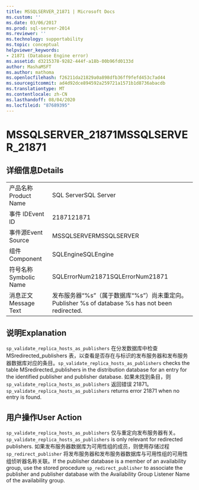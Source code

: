 ```yaml
---
title: MSSQLSERVER_21871 | Microsoft Docs
ms.custom: ''
ms.date: 03/06/2017
ms.prod: sql-server-2014
ms.reviewer: ''
ms.technology: supportability
ms.topic: conceptual
helpviewer_keywords:
- 21871 (Database Engine error)
ms.assetid: d3215378-9282-444f-a18b-00b96fd0133d
author: MashaMSFT
ms.author: mathoma
ms.openlocfilehash: f26211da21829a0a898dfb36ff9fefd453c7ad44
ms.sourcegitcommit: ad4d92dce894592a259721a1571b1d8736abacdb
ms.translationtype: MT
ms.contentlocale: zh-CN
ms.lasthandoff: 08/04/2020
ms.locfileid: "87689395"
---
```

# <a name="mssqlserver_21871"></a><span data-ttu-id="5afdb-102">MSSQLSERVER_21871</span><span class="sxs-lookup"><span data-stu-id="5afdb-102">MSSQLSERVER_21871</span></span>
    
## <a name="details"></a><span data-ttu-id="5afdb-103">详细信息</span><span class="sxs-lookup"><span data-stu-id="5afdb-103">Details</span></span>  
  
|||  
|-|-|  
|<span data-ttu-id="5afdb-104">产品名称</span><span class="sxs-lookup"><span data-stu-id="5afdb-104">Product Name</span></span>|<span data-ttu-id="5afdb-105">SQL Server</span><span class="sxs-lookup"><span data-stu-id="5afdb-105">SQL Server</span></span>|  
|<span data-ttu-id="5afdb-106">事件 ID</span><span class="sxs-lookup"><span data-stu-id="5afdb-106">Event ID</span></span>|<span data-ttu-id="5afdb-107">21871</span><span class="sxs-lookup"><span data-stu-id="5afdb-107">21871</span></span>|  
|<span data-ttu-id="5afdb-108">事件源</span><span class="sxs-lookup"><span data-stu-id="5afdb-108">Event Source</span></span>|<span data-ttu-id="5afdb-109">MSSQLSERVER</span><span class="sxs-lookup"><span data-stu-id="5afdb-109">MSSQLSERVER</span></span>|  
|<span data-ttu-id="5afdb-110">组件</span><span class="sxs-lookup"><span data-stu-id="5afdb-110">Component</span></span>|<span data-ttu-id="5afdb-111">SQLEngine</span><span class="sxs-lookup"><span data-stu-id="5afdb-111">SQLEngine</span></span>|  
|<span data-ttu-id="5afdb-112">符号名称</span><span class="sxs-lookup"><span data-stu-id="5afdb-112">Symbolic Name</span></span>|<span data-ttu-id="5afdb-113">SQLErrorNum21871</span><span class="sxs-lookup"><span data-stu-id="5afdb-113">SQLErrorNum21871</span></span>|  
|<span data-ttu-id="5afdb-114">消息正文</span><span class="sxs-lookup"><span data-stu-id="5afdb-114">Message Text</span></span>|<span data-ttu-id="5afdb-115">发布服务器“%s”（属于数据库“%s”）尚未重定向。</span><span class="sxs-lookup"><span data-stu-id="5afdb-115">Publisher %s of database %s has not been redirected.</span></span>|  
  
## <a name="explanation"></a><span data-ttu-id="5afdb-116">说明</span><span class="sxs-lookup"><span data-stu-id="5afdb-116">Explanation</span></span>  
 <span data-ttu-id="5afdb-117">`sp_validate_replica_hosts_as_publishers` 在分发数据库中检查 MSredirected_publishers 表，以查看是否存在与标识的发布服务器和发布服务器数据库对应的条目。</span><span class="sxs-lookup"><span data-stu-id="5afdb-117">`sp_validate_replica_hosts_as_publishers` checks the table MSredirected_publishers in the distribution database for an entry for the identified publisher and publisher database.</span></span>  <span data-ttu-id="5afdb-118">如果未找到条目，则 `sp_validate_replica_hosts_as_publishers` 返回错误 21871。</span><span class="sxs-lookup"><span data-stu-id="5afdb-118">`sp_validate_replica_hosts_as_publishers` returns error 21871 when no entry is found.</span></span>  
  
## <a name="user-action"></a><span data-ttu-id="5afdb-119">用户操作</span><span class="sxs-lookup"><span data-stu-id="5afdb-119">User Action</span></span>  
 <span data-ttu-id="5afdb-120">`sp_validate_replica_hosts_as_publishers` 仅与重定向发布服务器有关。</span><span class="sxs-lookup"><span data-stu-id="5afdb-120">`sp_validate_replica_hosts_as_publishers` is only relevant for redirected publishers.</span></span> <span data-ttu-id="5afdb-121">如果发布服务器数据库为可用性组的成员，则使用存储过程 `sp_redirect_publisher` 将发布服务器和发布服务器数据库与可用性组的可用性组侦听器名称关联。</span><span class="sxs-lookup"><span data-stu-id="5afdb-121">If the publisher database is a member of an availability group, use the stored procedure `sp_redirect_publisher` to associate the publisher and publisher database with the Availability Group Listener Name of the availability group.</span></span>  
  
  
